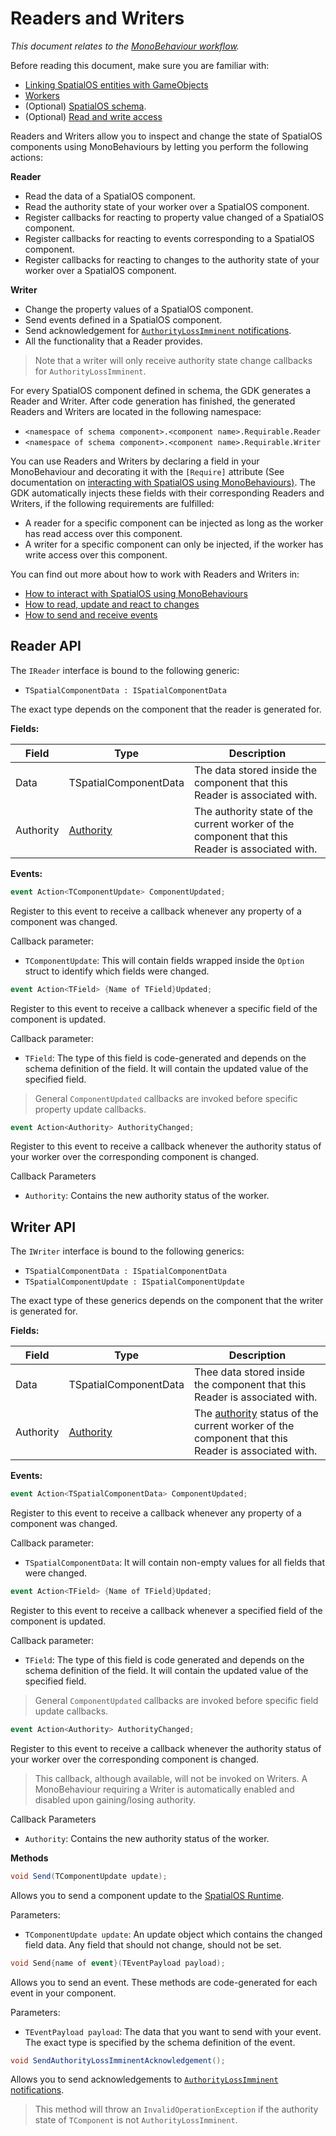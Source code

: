 [//]: # (Doc of docs reference 6.1)
[//]: # (TODO - Tech writer pass)
[//]: # (TODO - See if `option` struct needs defining)

# Readers and Writers
_This document relates to the [MonoBehaviour workflow]({{urlRoot}}/content/intro-workflows-spatialos-entities#spatialos-entities)._

Before reading this document, make sure you are familiar with:

  * [Linking SpatialOS entities with GameObjects]({{urlRoot}}/content/gameobject/linking-spatialos-entities)
  * [Workers]({{urlRoot}}/content/workers/workers-in-the-gdk)
  * (Optional) [SpatialOS schema]({{urlRoot}}/content/glossary#schema).
  * (Optional) [Read and write access]({{urlRoot}}/content/glossary#authority)

Readers and Writers allow you to inspect and change the state of SpatialOS components using MonoBehaviours by letting you perform the following actions:

**Reader**

  * Read the data of a SpatialOS component.
  * Read the authority state of your worker over a SpatialOS component.
  * Register callbacks for reacting to property value changed of a SpatialOS component.
  * Register callbacks for reacting to events corresponding to a SpatialOS component.
  * Register callbacks for reacting to changes to the authority state of your worker over a SpatialOS component.

**Writer**

  * Change the property values of a SpatialOS component.
  * Send events defined in a SpatialOS component.
  * Send acknowledgement for [`AuthorityLossImminent` notifications](https://docs.improbable.io/reference/latest/shared/design/understanding-access#enabling-and-configuring-authoritylossimminent-notifications).
  * All the functionality that a Reader provides.

> Note that a writer will only receive authority state change callbacks for `AuthorityLossImminent`.

For every SpatialOS component defined in schema, the GDK generates a Reader and Writer. After code generation has finished, the generated Readers and Writers are located in the following namespace:

  * `<namespace of schema component>.<component name>.Requirable.Reader`
  * `<namespace of schema component>.<component name>.Requirable.Writer`

You can use Readers and Writers by declaring a field in your MonoBehaviour and decorating it with the `[Require]` attribute (See documentation on [interacting with SpatialOS using MonoBehaviours)]({{urlRoot}}/content/gameobject/interact-spatialos-monobehaviours). The GDK automatically injects these fields with their corresponding Readers and Writers, if the following requirements are fulfilled:

  * A reader for a specific component can be injected as long as the worker has read access over this component.
  * A writer for a specific component can only be injected, if the worker has write access over this component.

You can find out more about how to work with Readers and Writers in:

  * [How to interact with SpatialOS using MonoBehaviours]({{urlRoot}}/content/gameobject/interact-spatialos-monobehaviours)
  * [How to read, update and react to changes]({{urlRoot}}/content/gameobject/reading-and-writing-component-data)
  * [How to send and receive events]({{urlRoot}}/content/gameobject/sending-receiving-events)

## Reader API
The `IReader` interface is bound to the following generic:

  * `TSpatialComponentData : ISpatialComponentData`

The exact type depends on the component that the reader is generated for.

**Fields:**

| Field         	| Type               	| Description                	|
|-------------------|------------------------|--------------------------------|
| Data  	| TSpatialComponentData              	| The data stored inside the component that this Reader is associated with. |
| Authority | [Authority]({{urlRoot}}/content/glossary#schema) | The authority state of the current worker of the component that this Reader is associated with. |

**Events:**
```csharp
event Action<TComponentUpdate> ComponentUpdated;
```
Register to this event to receive a callback whenever any property of a
component was changed.

Callback parameter:

  * `TComponentUpdate`: This will contain fields wrapped inside the `Option` struct to identify which fields were changed.

```csharp
event Action<TField> {Name of TField}Updated;
```
Register to this event to receive a callback whenever a specific field of the
component is updated.

Callback parameter:

  * `TField`: The type of this field is code-generated and depends on the schema definition of the field. It will contain the updated value of the specified field.

> General `ComponentUpdated` callbacks are invoked before specific property update callbacks.

```csharp
event Action<Authority> AuthorityChanged;
```
Register to this event to receive a callback whenever the authority
status of your worker over the corresponding component is changed.

Callback Parameters

  * `Authority`: Contains the new authority status of the worker.

## Writer API
The `IWriter` interface is bound to the following generics:

  * `TSpatialComponentData : ISpatialComponentData`
  * `TSpatialComponentUpdate : ISpatialComponentUpdate`

The exact type of these generics depends on the component that the writer is generated for.

**Fields:**

| Field         	| Type               	| Description                	|
|-------------------|------------------------|--------------------------------|
| Data  	| TSpatialComponentData              	| Thee data stored inside the component that this Reader is associated with. |
| Authority | [Authority]({{urlRoot}}/content/glossary#authority) | The [authority](https://docs.improbable.io/reference/latest/shared/concepts/interest-authority#authority) status of the current worker of the component that this Reader is associated with. |


**Events:**
```csharp
event Action<TSpatialComponentData> ComponentUpdated;
```
Register to this event to receive a callback whenever any property of a
component was changed.

Callback parameter:

  * `TSpatialComponentData`: It will contain non-empty values for all fields that were changed.

```csharp
event Action<TField> {Name of TField}Updated;
```
Register to this event to receive a callback whenever a specified field of the
component is updated.

Callback parameter:

  * `TField`: The type of this field is code generated and depends on the schema definition of the field. It will contain the updated value of the specified field.

> General `ComponentUpdated` callbacks are invoked before specific field update callbacks.

```csharp
event Action<Authority> AuthorityChanged;
```
Register to this event to receive a callback whenever the authority
status of your worker over the corresponding component is changed.

> This callback, although available, will not be invoked on Writers. A MonoBehaviour requiring a Writer is automatically enabled and disabled upon gaining/losing authority.

Callback Parameters

  * `Authority`: Contains the new authority status of the worker.

**Methods**
```csharp
void Send(TComponentUpdate update);
```
Allows you to send a component update to the [SpatialOS Runtime]({{urlRoot}}/content/glossary#spatialos-runtime).

Parameters:

  * `TComponentUpdate update`:  An update object which contains the changed field data. Any field that should not change, should not be set.

```csharp
void Send{name of event}(TEventPayload payload);
```

Allows you to send an event. These methods are code-generated for each event in your component.

Parameters:

  * `TEventPayload payload`: The data that you want to send with your event. The exact type is specified by the schema definition of the event.

```csharp
void SendAuthorityLossImminentAcknowledgement();
```
Allows you to send acknowledgements to [`AuthorityLossImminent` notifications](https://docs.improbable.io/reference/latest/shared/design/understanding-access#enabling-and-configuring-authoritylossimminent-notifications).

> This method will throw an `InvalidOperationException` if the authority state of `TComponent` is not `AuthorityLossImminent`.
